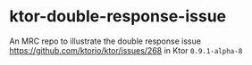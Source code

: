 # ktor-double-response-issue
An MRC repo to illustrate the double response issue https://github.com/ktorio/ktor/issues/268 in Ktor `0.9.1-alpha-8`
